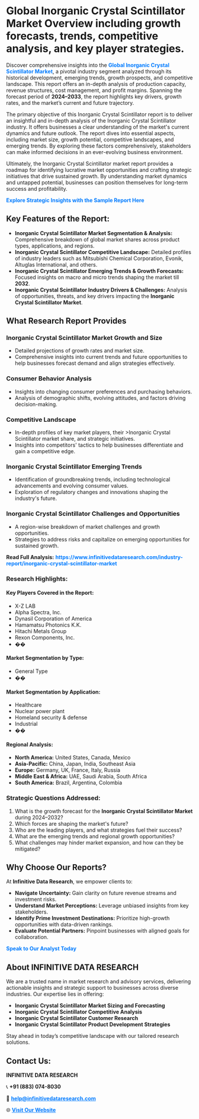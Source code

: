 <h1>Global Inorganic Crystal Scintillator Market Overview including growth forecasts, trends, competitive analysis, and key player strategies.</h1>
<p>
Discover comprehensive insights into the 
<a href="https://www.infinitivedataresearch.com/industry-report/inorganic-crystal-scintillator-market" rel="dofollow" style="color: #007BFF; text-decoration: none;"><strong>Global Inorganic Crystal Scintillator Market</strong></a>, a pivotal industry segment analyzed through its historical development, emerging trends, growth prospects, and competitive landscape. This report offers an in-depth analysis of production capacity, revenue structures, cost management, and profit margins. Spanning the forecast period of <strong>2024–2033</strong>, the report highlights key drivers, growth rates, and the market’s current and future trajectory.
</p>
<p>
The primary objective of this Inorganic Crystal Scintillator report is to deliver an insightful and in-depth analysis of the Inorganic Crystal Scintillator industry. It offers businesses a clear understanding of the market's current dynamics and future outlook. The report dives into essential aspects, including market size, growth potential, competitive landscapes, and emerging trends. By exploring these factors comprehensively, stakeholders can make informed decisions in an ever-evolving business environment.
</p>
<p>
Ultimately, the Inorganic Crystal Scintillator market report provides a roadmap for identifying lucrative market opportunities and crafting strategic initiatives that drive sustained growth. By understanding market dynamics and untapped potential, businesses can position themselves for long-term success and profitability.
</p>
<p>
<a href="https://www.infinitivedataresearch.com/request-sample/reportId=108363" style="color: #007BFF; text-decoration: none;"><strong>Explore Strategic Insights with the Sample Report Here</strong></a>
</p>

<h2>Key Features of the Report:</h2>
<ul>
<li><strong>Inorganic Crystal Scintillator Market Segmentation & Analysis:</strong> Comprehensive breakdown of global market shares across product types, applications, and regions.</li>
<li><strong>Inorganic Crystal Scintillator Competitive Landscape:</strong> Detailed profiles of industry leaders such as Mitsubishi Chemical Corporation, Evonik, Altuglas International, and others.</li>
<li><strong>Inorganic Crystal Scintillator Emerging Trends & Growth Forecasts:</strong> Focused insights on macro and micro trends shaping the market till <strong>2032</strong>.</li>
<li><strong>Inorganic Crystal Scintillator Industry Drivers & Challenges:</strong> Analysis of opportunities, threats, and key drivers impacting the <strong>Inorganic Crystal Scintillator Market</strong>.</li>
</ul>

<h2>What Research Report Provides</h2>
<h3>Inorganic Crystal Scintillator Market Growth and Size</h3>
<ul>
<li>Detailed projections of growth rates and market size.</li>
<li>Comprehensive insights into current trends and future opportunities to help businesses forecast demand and align strategies effectively.</li>
</ul>

<h3>Consumer Behavior Analysis</h3>
<ul>
<li>Insights into changing consumer preferences and purchasing behaviors.</li>
<li>Analysis of demographic shifts, evolving attitudes, and factors driving decision-making.</li>
</ul>

<h3>Competitive Landscape</h3>
<ul>
<li>In-depth profiles of key market players, their >Inorganic Crystal Scintillator market share, and strategic initiatives.</li>
<li>Insights into competitors' tactics to help businesses differentiate and gain a competitive edge.</li>
</ul>

<h3>Inorganic Crystal Scintillator Emerging Trends</h3>
<ul>
<li>Identification of groundbreaking trends, including technological advancements and evolving consumer values.</li>
<li>Exploration of regulatory changes and innovations shaping the industry's future.</li>
</ul>

<h3>Inorganic Crystal Scintillator Challenges and Opportunities</h3>
<ul>
<li>A region-wise breakdown of market challenges and growth opportunities.</li>
<li>Strategies to address risks and capitalize on emerging opportunities for sustained growth.</li>
</ul>
<p><strong>Read Full Analysis:</strong> <a href="https://www.infinitivedataresearch.com/industry-report/inorganic-crystal-scintillator-market" rel="dofollow" style="color: #007BFF; text-decoration: none;"><strong>https://www.infinitivedataresearch.com/industry-report/inorganic-crystal-scintillator-market</strong></a></p>
<h3>Research Highlights:</h3>
<h4>Key Players Covered in the Report:</h4>
<ul><li>X-Z LAB</li><li>Alpha Spectra, Inc.</li><li>Dynasil Corporation of America</li><li>Hamamatsu Photonics K.K.</li><li>Hitachi Metals Group</li><li>Rexon Components, Inc.</li><li>��</li></ul>
<h4>Market Segmentation by Type:</h4>
<ul><li>General Type</li><li>��</li></ul>
<h4>Market Segmentation by Application:</h4>
<ul><li>Healthcare</li><li>Nuclear power plant</li><li>Homeland security &amp; defense</li><li>Industrial</li><li>��</li></ul>

<h4>Regional Analysis:</h4>
<ul>
<li><strong>North America:</strong> United States, Canada, Mexico</li>
<li><strong>Asia-Pacific:</strong> China, Japan, India, Southeast Asia</li>
<li><strong>Europe:</strong> Germany, UK, France, Italy, Russia</li>
<li><strong>Middle East & Africa:</strong> UAE, Saudi Arabia, South Africa</li>
<li><strong>South America:</strong> Brazil, Argentina, Colombia</li>
</ul>

<h3>Strategic Questions Addressed:</h3>
<ol>
<li>What is the growth forecast for the <strong>Inorganic Crystal Scintillator Market</strong> during 2024–2032?</li>
<li>Which forces are shaping the market's future?</li>
<li>Who are the leading players, and what strategies fuel their success?</li>
<li>What are the emerging trends and regional growth opportunities?</li>
<li>What challenges may hinder market expansion, and how can they be mitigated?</li>
</ol>

<h2>Why Choose Our Reports?</h2>
<p>At <strong>Infinitive Data Research</strong>, we empower clients to:</p>
<ul>
<li><strong>Navigate Uncertainty:</strong> Gain clarity on future revenue streams and investment risks.</li>
<li><strong>Understand Market Perceptions:</strong> Leverage unbiased insights from key stakeholders.</li>
<li><strong>Identify Prime Investment Destinations:</strong> Prioritize high-growth opportunities with data-driven rankings.</li>
<li><strong>Evaluate Potential Partners:</strong> Pinpoint businesses with aligned goals for collaboration.</li>
</ul>
<p><a href="https://www.infinitivedataresearch.com/industry-report/inorganic-crystal-scintillator-market" rel="dofollow" style="color: #007BFF; text-decoration: none;"><strong>Speak to Our Analyst Today</strong></a></p>

<h2>About INFINITIVE DATA RESEARCH</h2>
<p>We are a trusted name in market research and advisory services, delivering actionable insights and strategic support to businesses across diverse industries. Our expertise lies in offering:</p>
<ul>
<li><strong>Inorganic Crystal Scintillator Market Sizing and Forecasting</strong></li>
<li><strong>Inorganic Crystal Scintillator Competitive Analysis</strong></li>
<li><strong>Inorganic Crystal Scintillator Customer Research</strong></li>
<li><strong>Inorganic Crystal Scintillator Product Development Strategies</strong></li>
</ul>
<p>Stay ahead in today’s competitive landscape with our tailored research solutions.</p>

<h2>Contact Us:</h2>
<p><strong>INFINITIVE DATA RESEARCH</strong></p>
<p>📞 <strong>+91 (883) 074-8030</strong></p>
<p>📧 <strong><a href="mailto:help@infinitivedataresearch.com" style="color: #007BFF;">help@infinitivedataresearch.com</a></strong></p>
<p>🌐 <strong><a href="https://www.infinitivedataresearch.com" rel="dofollow" style="color: #007BFF;">Visit Our Website</a></strong></p>